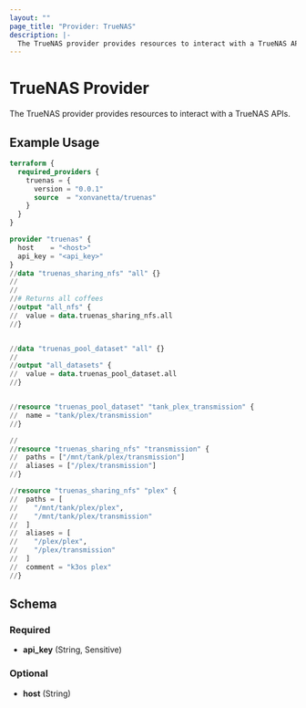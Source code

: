 ```yaml
---
layout: ""
page_title: "Provider: TrueNAS"
description: |-
  The TrueNAS provider provides resources to interact with a TrueNAS APIs.
---
```


# TrueNAS Provider

The TrueNAS provider provides resources to interact with a TrueNAS APIs.

## Example Usage

```terraform
terraform {
  required_providers {
    truenas = {
      version = "0.0.1"
      source  = "xonvanetta/truenas"
    }
  }
}

provider "truenas" {
  host    = "<host>"
  api_key = "<api_key>"
}
//data "truenas_sharing_nfs" "all" {}
//
//
//# Returns all coffees
//output "all_nfs" {
//  value = data.truenas_sharing_nfs.all
//}


//data "truenas_pool_dataset" "all" {}
//
//output "all_datasets" {
//  value = data.truenas_pool_dataset.all
//}


//resource "truenas_pool_dataset" "tank_plex_transmission" {
//  name = "tank/plex/transmission"
//}

//
//resource "truenas_sharing_nfs" "transmission" {
//  paths = ["/mnt/tank/plex/transmission"]
//  aliases = ["/plex/transmission"]
//}

//resource "truenas_sharing_nfs" "plex" {
//  paths = [
//    "/mnt/tank/plex/plex",
//    "/mnt/tank/plex/transmission"
//  ]
//  aliases = [
//    "/plex/plex",
//    "/plex/transmission"
//  ]
//  comment = "k3os plex"
//}
```

<!-- schema generated by tfplugindocs -->
## Schema

### Required

- **api_key** (String, Sensitive)

### Optional

- **host** (String)